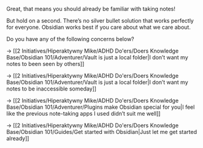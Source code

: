 Great, that means you should already be familiar with taking notes!

But hold on a second. There’s no silver bullet solution that works perfectly for everyone. Obsidian works best if you care about what we care about.

Do you have any of the following concerns below?

→ [[2 Initiatives/Hiperaktywny Mike/ADHD Do'ers/Doers Knowledge Base/Obsidian 101/Adventurer/Vault is just a local folder|I don’t want my notes to been seen by others]]

→ [[2 Initiatives/Hiperaktywny Mike/ADHD Do'ers/Doers Knowledge Base/Obsidian 101/Adventurer/Vault is just a local folder|I don’t want my notes to be inaccessible someday]]

→ [[2 Initiatives/Hiperaktywny Mike/ADHD Do'ers/Doers Knowledge Base/Obsidian 101/Adventurer/Plugins make Obsidian special for you|I feel like the previous note-taking apps I used didn’t suit me well]]

→ [[2 Initiatives/Hiperaktywny Mike/ADHD Do'ers/Doers Knowledge Base/Obsidian 101/Guides/Get started with Obsidian|Just let me get started already]]
